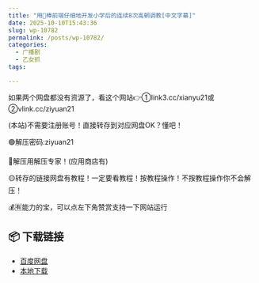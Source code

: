 ```yaml
---
title: "用🥩棒前端仔细地开发小学后的连续8次高朝调教[中文字幕]"
date: 2025-10-10T15:43:36
slug: wp-10782
permalink: /posts/wp-10782/
categories:
  - 广播剧
  - 乙女抓
tags:

---
```


如果两个网盘都没有资源了，看这个网站👉①link3.cc/xianyu21或②vlink.cc/ziyuan21

(本站)不需要注册账号！直接转存到对应网盘OK？懂吧！

🟢解压密码:ziyuan21

🔵解压用解压专家！(应用商店有)

🟡转存的链接网盘有教程！一定要看教程！按教程操作！不按教程操作你不会解压！

💰🈶能力的宝，可以点左下角赞赏支持一下网站运行

## 📦 下载链接
- [百度网盘](https://blziyuan21.com/pay-download/10782?key=1790a1b0ca&down_id=0)
- [本地下载](https://blziyuan21.com/pay-download/10782?key=1790a1b0ca&down_id=1)

